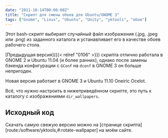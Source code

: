 ```yaml
---
date: "2011-10-14T00:00:00Z"
title: "Скрипт для смены обоев для Ubuntu/GNOME 3"
tags: ["Gnome", "Linux", "Ubuntu", "Unity", "yktools", "обои"]
---
```


Этот bash-скрипт выбирает случайный файл изображения (.jpg, .jpeg или .png) из заданного каталога и устанавливает его в качестве обоев рабочего стола.

[Предыдущая версия]({{< relref "0106" >}}) скрипта отлично работала в GNOME 2 и Ubuntu 11.04 (и более ранних), однако после замены бэкенда конфигурации с `GConf` на `dconf` в GNOME 3 он больше непригоден.

<!--more-->

Новая версия работает в GNOME 3 и Ubuntu 11.10 Oneiric Ocelot.

Всё, что нужно настроить в нижеприведённом скрипте, это путь к каталогу с изображениями `dir_wallpapers`.

## Исходный код

Скачать самую свежую версию можно на [странице скрипта][route:/software/yktools,#:rotate-wallpaper] на моём сайте.
